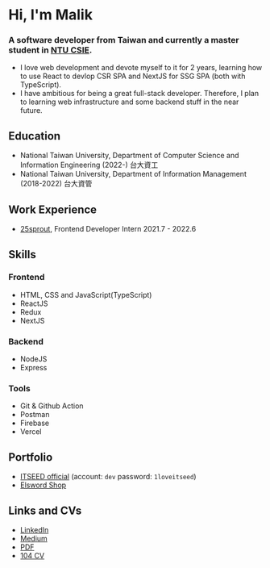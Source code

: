 # Hi, I'm Malik

### A software developer from Taiwan and currently a master student in [NTU CSIE](https://www.csie.ntu.edu.tw/). 

- I love web development and devote myself to it for 2 years, learning how to use React to devlop CSR SPA and NextJS for SSG SPA (both with TypeScript). 
- I have ambitious for being a great full-stack developer. Therefore, I plan to learning web infrastructure and some backend stuff in the near future.

## Education
- National Taiwan University, Department of Computer Science and Information Engineering (2022-) 台大資工
- National Taiwan University, Department of Information Management (2018-2022) 台大資管

## Work Experience
- [25sprout](25sprout.com), Frontend Developer Intern 2021.7 - 2022.6

## Skills
### Frontend
- HTML, CSS and JavaScript(TypeScript)
- ReactJS
- Redux
- NextJS

### Backend
- NodeJS
- Express

### Tools
- Git & Github Action
- Postman
- Firebase
- Vercel

## Portfolio
- [ITSEED official](https://stage.itseed.tw/) (account: `dev` password: `1loveitseed`)
- [Elsword Shop](https://elshop-stage.vercel.app/)

## Links and CVs
- [LinkedIn](https://www.linkedin.com/in/malik-chang/)
- [Medium](https://malik11217.medium.com/)
- [PDF](https://drive.google.com/drive/folders/1v3zBso6KGfWdmjFcaWqVnzuWLgA-7rl9?usp=sharing)
- [104 CV](https://pda.104.com.tw/profile/share/bEL58cXJd6lmdNyLULnEvCFle3AXWz4g)
